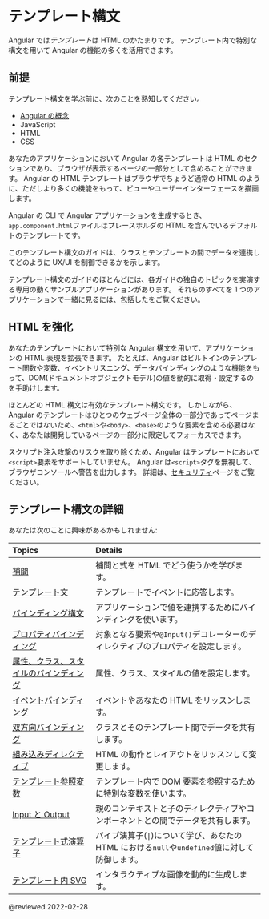 # テンプレート構文

Angular では*テンプレート*は HTML のかたまりです。
テンプレート内で特別な構文を用いて Angular の機能の多くを活用できます。

## 前提

テンプレート構文を学ぶ前に、次のことを熟知してください。

- [Angular の概念](guide/architecture)
- JavaScript
- HTML
- CSS

<!--todo: Do we still need the following section? It seems more relevant to those coming from AngularJS, which is now 7 versions ago. -->
<!-- You may be familiar with the component/template duality from your experience with model-view-controller (MVC) or model-view-viewmodel (MVVM).
In Angular, the component plays the part of the controller/viewmodel, and the template represents the view. -->

あなたのアプリケーションにおいて Angular の各テンプレートは HTML のセクションであり、ブラウザが表示するページの一部分として含めることができます。
Angular の HTML テンプレートはブラウザでちょうど通常の HTML のように、ただしより多くの機能をもって、ビューやユーザーインターフェースを描画します。

Angular の CLI で Angular アプリケーションを生成するとき、`app.component.html`ファイルはプレースホルダの HTML を含んでいるデフォルトのテンプレートです。

このテンプレート構文のガイドは、クラスとテンプレートの間でデータを連携してどのように UX/UI を制御できるかを示します。

<div class="is-helpful alert">

テンプレート構文のガイドのほとんどには、各ガイドの独自のトピックを実演する専用の動くサンプルアプリケーションがあります。
それらのすべてを 1 つのアプリケーションで一緒に見るには、包括した<live-example title="Template Syntax Live Code"></live-example>をご覧ください。

</div>

## HTML を強化

あなたのテンプレートにおいて特別な Angular 構文を用いて、アプリケーションの HTML 表現を拡張できます。
たとえば、Angular はビルトインのテンプレート関数や変数、イベントリスニング、データバインディングのような機能をもって、DOM(ドキュメントオブジェクトモデル)の値を動的に取得・設定するのを手助けします。

ほとんどの HTML 構文は有効なテンプレート構文です。
しかしながら、Angular のテンプレートはひとつのウェブページ全体の一部分であってページまるごとではないため、`<html>`や`<body>`、`<base>`のような要素を含める必要はなく、あなたは開発しているページの一部分に限定してフォーカスできます。

<div class="alert is-important">

スクリプト注入攻撃のリスクを取り除くため、Angular はテンプレートにおいて`<script>`要素をサポートしていません。
Angular は`<script>`タグを無視して、ブラウザコンソールへ警告を出力します。
詳細は、[セキュリティ](guide/security)ページをご覧ください。

</div>

## テンプレート構文の詳細

あなたは次のことに興味があるかもしれません:

| Topics                                                            | Details                                                                          |
| :---------------------------------------------------------------- | :------------------------------------------------------------------------------- |
| [補間](guide/interpolation)                                       | 補間と式を HTML でどう使うかを学びます。                                         |
| [テンプレート文](guide/template-statements)                       | テンプレートでイベントに応答します。                                             |
| [バインディング構文](guide/binding-syntax)                        | アプリケーションで値を連携するためにバインディングを使います。                   |
| [プロパティバインディング](guide/property-binding)                | 対象となる要素や`@Input()`デコレーターのディレクティブのプロパティを設定します。 |
| [属性、クラス、スタイルのバインディング](guide/attribute-binding) | 属性、クラス、スタイルの値を設定します。                                         |
| [イベントバインディング](guide/event-binding)                     | イベントやあなたの HTML をリッスンします。                                       |
| [双方向バインディング](guide/two-way-binding)                     | クラスとそのテンプレート間でデータを共有します。                                 |
| [組み込みディレクティブ](guide/built-in-directives)               | HTML の動作とレイアウトをリッスンして変更します。                                |
| [テンプレート参照変数](guide/template-reference-variables)        | テンプレート内で DOM 要素を参照するために特別な変数を使います。                  |
| [Input と Output](guide/inputs-outputs)                           | 親のコンテキストと子のディレクティブやコンポーネントとの間でデータを共有します。 |
| [テンプレート式演算子](guide/template-expression-operators)       | パイプ演算子\(<code>&verbar;</code>\)について学び、あなたの HTML における`null`や`undefined`値に対して防御します。 |
| [テンプレート内 SVG](guide/svg-in-templates)                      | インタラクティブな画像を動的に生成します。                                       |

<!-- links -->

<!-- external links -->

<!-- end links -->

@reviewed 2022-02-28
